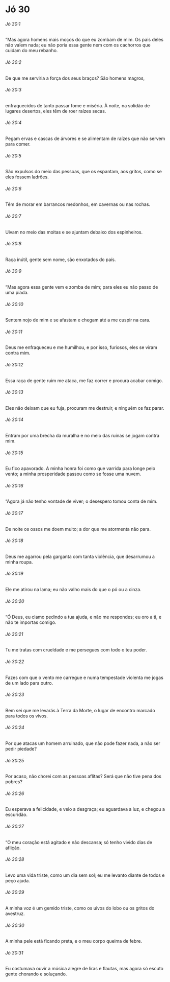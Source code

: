 # Jó 30

###### Jó 30:1

“Mas agora homens mais moços do que eu zombam de mim. Os pais deles não valem nada; eu não poria essa gente nem com os cachorros que cuidam do meu rebanho.

###### Jó 30:2

De que me serviria a força dos seus braços? São homens magros,

###### Jó 30:3

enfraquecidos de tanto passar fome e miséria. À noite, na solidão de lugares desertos, eles têm de roer raízes secas.

###### Jó 30:4

Pegam ervas e cascas de árvores e se alimentam de raízes que não servem para comer.

###### Jó 30:5

São expulsos do meio das pessoas, que os espantam, aos gritos, como se eles fossem ladrões.

###### Jó 30:6

Têm de morar em barrancos medonhos, em cavernas ou nas rochas.

###### Jó 30:7

Uivam no meio das moitas e se ajuntam debaixo dos espinheiros.

###### Jó 30:8

Raça inútil, gente sem nome, são enxotados do país.

###### Jó 30:9

“Mas agora essa gente vem e zomba de mim; para eles eu não passo de uma piada.

###### Jó 30:10

Sentem nojo de mim e se afastam e chegam até a me cuspir na cara.

###### Jó 30:11

Deus me enfraqueceu e me humilhou, e por isso, furiosos, eles se viram contra mim.

###### Jó 30:12

Essa raça de gente ruim me ataca, me faz correr e procura acabar comigo.

###### Jó 30:13

Eles não deixam que eu fuja, procuram me destruir, e ninguém os faz parar.

###### Jó 30:14

Entram por uma brecha da muralha e no meio das ruínas se jogam contra mim.

###### Jó 30:15

Eu fico apavorado. A minha honra foi como que varrida para longe pelo vento; a minha prosperidade passou como se fosse uma nuvem.

###### Jó 30:16

“Agora já não tenho vontade de viver; o desespero tomou conta de mim.

###### Jó 30:17

De noite os ossos me doem muito; a dor que me atormenta não para.

###### Jó 30:18

Deus me agarrou pela garganta com tanta violência, que desarrumou a minha roupa.

###### Jó 30:19

Ele me atirou na lama; eu não valho mais do que o pó ou a cinza.

###### Jó 30:20

“Ó Deus, eu clamo pedindo a tua ajuda, e não me respondes; eu oro a ti, e não te importas comigo.

###### Jó 30:21

Tu me tratas com crueldade e me persegues com todo o teu poder.

###### Jó 30:22

Fazes com que o vento me carregue e numa tempestade violenta me jogas de um lado para outro.

###### Jó 30:23

Bem sei que me levarás à Terra da Morte, o lugar de encontro marcado para todos os vivos.

###### Jó 30:24

Por que atacas um homem arruinado, que não pode fazer nada, a não ser pedir piedade?

###### Jó 30:25

Por acaso, não chorei com as pessoas aflitas? Será que não tive pena dos pobres?

###### Jó 30:26

Eu esperava a felicidade, e veio a desgraça; eu aguardava a luz, e chegou a escuridão.

###### Jó 30:27

“O meu coração está agitado e não descansa; só tenho vivido dias de aflição.

###### Jó 30:28

Levo uma vida triste, como um dia sem sol; eu me levanto diante de todos e peço ajuda.

###### Jó 30:29

A minha voz é um gemido triste, como os uivos do lobo ou os gritos do avestruz.

###### Jó 30:30

A minha pele está ficando preta, e o meu corpo queima de febre.

###### Jó 30:31

Eu costumava ouvir a música alegre de liras e flautas, mas agora só escuto gente chorando e soluçando.

